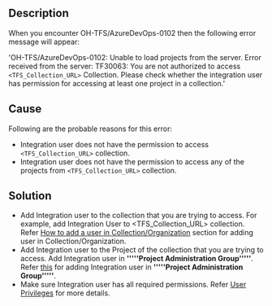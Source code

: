 ## Description

When you encounter OH-TFS/AzureDevOps-0102 then the following error message will appear:

'OH-TFS/AzureDevOps-0102: Unable to load projects from the server. Error received from the server: TF30063: You are not authorized to access `<TFS_Collection_URL>` Collection. Please check whether the integration user has permission for accessing at least one project in a collection.'

## Cause

Following are the probable reasons for this error: 
* Integration user does not have the permission to access `<TFS_Collection_URL>` collection. 
* Integration user does not have the permission to access any of the projects from `<TFS_Collection_URL>` collection. 

## Solution

* Add Integration user to the collection that you are trying to access. For example, add Integration User to <TFS_Collection_URL> collection. Refer [How to add a user in Collection/Organization](../../connectors/team-foundation-server.md#how-to-add-a-user-in-collection-organization) section for adding user in Collection/Organization.
* Add Integration user to the Project of the collection that you are trying to access. Add Integration user in **'''''Project Administration Group'''''**. Refer [this](../../connectors/team-foundation-server.md#add-user-in-project-administration-group) for adding Integration user in **'''''Project Administration Group'''''**.
* Make sure Integration user has all required permissions. Refer [User Privileges](../../connectors/team-foundation-server.md#user-privileges) for more details.
